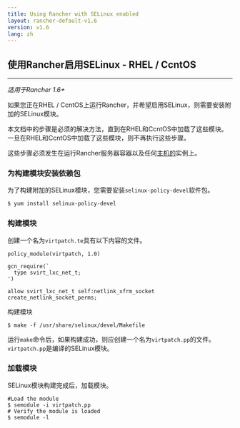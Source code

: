 ```yaml
---
title: Using Rancher with SELinux enabled
layout: rancher-default-v1.6
version: v1.6
lang: zh
---
```


## 使用Rancher启用SELinux - RHEL / CcntOS

------

*适用于Rancher 1.6+*

如果您正在RHEL / CcntOS上运行Rancher，并希望启用SELinux，则需要安装附加的SELinux模块。

本文档中的步骤是必须的解决方法，直到在RHEL和CcntOS中加载了这些模块。一旦在RHEL和CcntOS中加载了这些模块，则不再执行这些步骤。

这些步骤必须发生在运行Rancher服务器容器以及任何[主机的](https://github.com/rancher/rancher.github.io/blob/master/rancher/v1.6/cn/installing-rancher/selinux/%7B%7Bsite.baseurl%7D%7D/rancher/%7B%7Bpage.version%7D%7D/%7B%7Bpage.lang%7D%7D/hosts)实例上。

### 为构建模块安装依赖包

为了构建附加的SELinux模块，您需要安装`selinux-policy-devel`软件包。

```bash
$ yum install selinux-policy-devel
```

### 构建模块

创建一个名为`virtpatch.te`具有以下内容的文件。

```
policy_module(virtpatch, 1.0)

gcn_require(`
  type svirt_lxc_net_t;
')

allow svirt_lxc_net_t self:netlink_xfrm_socket create_netlink_socket_perms;
```

构建模块

```
$ make -f /usr/share/selinux/devel/Makefile
```

运行`make`命令后，如果构建成功，则应创建一个名为`virtpatch.pp`的文件。`virtpatch.pp`是编译的SELinux模块。

### 加载模块

SELinux模块构建完成后，加载模块。

```
#Load the module
$ semodule -i virtpatch.pp
# Verify the module is loaded
$ semodule -l
```